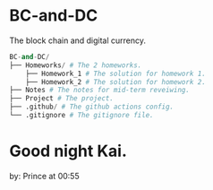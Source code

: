 # BC-and-DC
The block chain and digital currency.

```python
BC-and-DC/
├── Homeworks/ # The 2 homeworks.
    ├── Homework_1 # The solution for homework 1.
    ├── Homework_2 # The solution for homework 2.
├── Notes # The notes for mid-term reveiwing.
├── Project # The project.
├── .github/ # The github actions config.
└── .gitignore # The gitignore file.
```





# Good night Kai.  
by: Prince at 00:55
